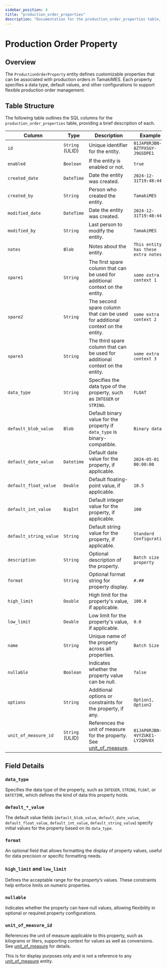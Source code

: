 ```yaml
---
sidebar_position: 4
title: "production_order_properties"
description: "Documentation for the production_order_properties table, detailing columns and constraints in the database schema."
---
```


# Production Order Property

## Overview

The `ProductionOrderProperty` entity defines customizable properties that can be associated with production orders in
TamakiMES. Each property specifies a data type, default values, and other configurations to support flexible production
order management.

## Table Structure

The following table outlines the SQL columns for the `production_order_properties` table, providing a brief description of
each.

| Column                 | Type            | Description                                                                        | Example                              |
|------------------------|-----------------|------------------------------------------------------------------------------------|--------------------------------------|
| `id`                   | `String` (ULID) | Unique identifier for the entity.                                                  | `01JAP8RJBN-8ZTPXSGY-J9GSDPE1`       |
| `enabled`              | `Boolean`       | If the entity is enabled or not.                                                   | `true`                               |
| `created_date`         | `DateTime`      | Date the entity was created.                                                       | `2024-12-31T19:48:44Z`               |
| `created_by`           | `String`        | Person who created the entity.                                                     | `TamakiMES`                          |
| `modified_date`        | `DateTime`      | Date the entity was created.                                                       | `2024-12-31T19:48:44Z`               |
| `modified_by`          | `String`        | Last person to modify the entity.                                                  | `TamakiMES`                          |
| `notes`                | `Blob`          | Notes about the entity.                                                            | `This entity has these extra notes`  |
| `spare1`               | `String`        | The first spare column that can be used for additional context on the entity.      | `some extra context 1`               |
| `spare2`               | `String`        | The second spare column that can be used for additional context on the entity.     | `some extra context 2`               |
| `spare3`               | `String`        | The third spare column that can be used for additional context on the entity.      | `some extra context 3`               |
| `data_type`            | `String`        | Specifies the data type of the property, such as `INTEGER` or `STRING`.            | `FLOAT`                              |
| `default_blob_value`   | `Blob`          | Default binary value for the property if `data_type` is binary-compatible.         | `Binary data`                        |
| `default_date_value`   | `Datetime`      | Default date value for the property, if applicable.                                | `2024-05-01 00:00:00`                |
| `default_float_value`  | `Double`        | Default floating-point value, if applicable.                                       | `10.5`                               |
| `default_int_value`    | `BigInt`        | Default integer value for the property, if applicable.                             | `100`                                |
| `default_string_value` | `String`        | Default string value for the property, if applicable.                              | `Standard Configuration`             |
| `description`          | `String`        | Optional description of the property.                                              | `Batch size property`                |
| `format`               | `String`        | Optional format string for property display.                                       | `#.##`                               |
| `high_limit`           | `Double`        | High limit for the property's value, if applicable.                                | `100.0`                              |
| `low_limit`            | `Double`        | Low limit for the property's value, if applicable.                                 | `0.0`                                |
| `name`                 | `String`        | Unique name of the property across all properties.                                 | `Batch Size`                         |
| `nullable`             | `Boolean`       | Indicates whether the property value can be null.                                  | `false`                              |
| `options`              | `String`        | Additional options or constraints for the property, if any.                        | `Option1, Option2`                   |
| `unit_of_measure_id`   | `String` (ULID) | References the unit of measure for the property. See [unit_of_measure](../utility-models/unit-of-measure-model/unit-of-measure). | `01JAP8RJBN-4VYZUKE1-LY2QHV8X`       |

## Field Details

### `data_type`

Specifies the data type of the property, such as `INTEGER`, `STRING`, `FLOAT`, or `DATETIME`, which defines the kind of
data this property holds.

### `default_*_value`

The default value fields (`default_blob_value`, `default_date_value`, `default_float_value`, `default_int_value`,
`default_string_value`) specify initial values for the property based on its `data_type`.

### `format`

An optional field that allows formatting the display of property values, useful for data precision or specific
formatting needs.

### `high_limit` and `low_limit`

Defines the acceptable range for the property’s values. These constraints help enforce limits on numeric properties.

### `nullable`

Indicates whether the property can have null values, allowing flexibility in optional or required property
configurations.

### `unit_of_measure_id`

References the unit of measure applicable to this property, such as kilograms or liters, supporting context for values as well as conversions.
See [unit_of_measure](../utility-models/unit-of-measure-model/unit-of-measure) for details.

This is for display purposes only and is not a reference to any [unit_of_measure](../utility-models/unit-of-measure-model/unit-of-measure) entity.